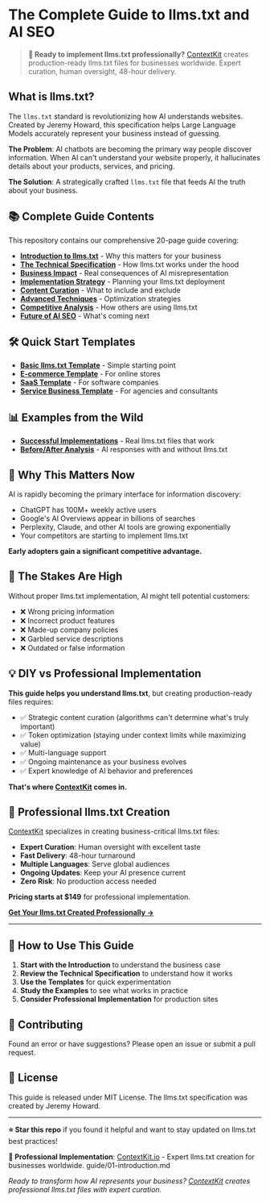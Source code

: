# The Complete Guide to llms.txt and AI SEO

> **🚀 Ready to implement llms.txt professionally?** [ContextKit](https://contextkit.io) creates production-ready llms.txt files for businesses worldwide. Expert curation, human oversight, 48-hour delivery.

## What is llms.txt?

The `llms.txt` standard is revolutionizing how AI understands websites. Created by Jeremy Howard, this specification helps Large Language Models accurately represent your business instead of guessing.

**The Problem**: AI chatbots are becoming the primary way people discover information. When AI can't understand your website properly, it hallucinates details about your products, services, and pricing.

**The Solution**: A strategically crafted `llms.txt` file that feeds AI the truth about your business.

## 📚 Complete Guide Contents

This repository contains our comprehensive 20-page guide covering:

- **[Introduction to llms.txt](guide/01-introduction.md)** - Why this matters for your business
- **[The Technical Specification](guide/02-specification.md)** - How llms.txt works under the hood  
- **[Business Impact](guide/03-business-impact.md)** - Real consequences of AI misrepresentation
- **[Implementation Strategy](guide/04-implementation.md)** - Planning your llms.txt deployment
- **[Content Curation](guide/05-content-curation.md)** - What to include and exclude
- **[Advanced Techniques](guide/06-advanced-techniques.md)** - Optimization strategies
- **[Competitive Analysis](guide/07-competitive-analysis.md)** - How others are using llms.txt
- **[Future of AI SEO](guide/08-future-ai-seo.md)** - What's coming next

## 🛠️ Quick Start Templates

- **[Basic llms.txt Template](templates/basic-llms.txt)** - Simple starting point
- **[E-commerce Template](templates/ecommerce-llms.txt)** - For online stores
- **[SaaS Template](templates/saas-llms.txt)** - For software companies
- **[Service Business Template](templates/service-llms.txt)** - For agencies and consultants

## 📊 Examples from the Wild

- **[Successful Implementations](examples/)** - Real llms.txt files that work
- **[Before/After Analysis](examples/before-after.md)** - AI responses with and without llms.txt

## 🎯 Why This Matters Now

AI is rapidly becoming the primary interface for information discovery:

- ChatGPT has 100M+ weekly active users
- Google's AI Overviews appear in billions of searches
- Perplexity, Claude, and other AI tools are growing exponentially
- Your competitors are starting to implement llms.txt

**Early adopters gain a significant competitive advantage.**

## 🚨 The Stakes Are High

Without proper llms.txt implementation, AI might tell potential customers:

- ❌ Wrong pricing information
- ❌ Incorrect product features  
- ❌ Made-up company policies
- ❌ Garbled service descriptions
- ❌ Outdated or false information

## 💡 DIY vs Professional Implementation

**This guide helps you understand llms.txt**, but creating production-ready files requires:

- ✅ Strategic content curation (algorithms can't determine what's truly important)
- ✅ Token optimization (staying under context limits while maximizing value)
- ✅ Multi-language support
- ✅ Ongoing maintenance as your business evolves
- ✅ Expert knowledge of AI behavior and preferences

**That's where [ContextKit](https://contextkit.io) comes in.**

## 🏢 Professional llms.txt Creation

[ContextKit](https://contextkit.io) specializes in creating business-critical llms.txt files:

- **Expert Curation**: Human oversight with excellent taste
- **Fast Delivery**: 48-hour turnaround
- **Multiple Languages**: Serve global audiences
- **Ongoing Updates**: Keep your AI presence current
- **Zero Risk**: No production access needed

**Pricing starts at $149** for professional implementation.

[**Get Your llms.txt Created Professionally →**](https://contextkit.io)

---

## 📖 How to Use This Guide

1. **Start with the Introduction** to understand the business case
2. **Review the Technical Specification** to understand how it works
3. **Use the Templates** for quick experimentation
4. **Study the Examples** to see what works in practice
5. **Consider Professional Implementation** for production sites

## 🤝 Contributing

Found an error or have suggestions? Please open an issue or submit a pull request.

## 📄 License

This guide is released under MIT License. The llms.txt specification was created by Jeremy Howard.

---

**⭐ Star this repo** if you found it helpful and want to stay updated on llms.txt best practices!

**🔗 Professional Implementation**: [ContextKit.io](https://contextkit.io) - Expert llms.txt creation for businesses worldwide.
guide/01-introduction.md

*Ready to transform how AI represents your business? [ContextKit](https://contextkit.io) creates professional llms.txt files with expert curation.*
